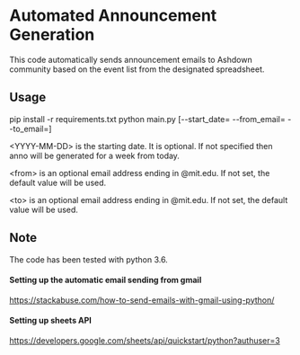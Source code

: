# Automated Announcement Generation
This code automatically sends announcement emails to Ashdown community based on the event list from the designated spreadsheet.

## Usage
pip install -r requirements.txt
python main.py [--start_date=<YYYY-MM-DD> --from_email=<from> --to_email=<to>]

\<YYYY-MM-DD> is the starting date. It is optional. If not specified then anno will be generated for a week from today.

\<from> is an optional email address ending in @mit.edu. If not set, the default value will be used.

\<to> is an optional email address ending in @mit.edu. If not set, the default value will be used.

## Note
The code has been tested with python 3.6.
 
#### Setting up the automatic email sending from gmail
https://stackabuse.com/how-to-send-emails-with-gmail-using-python/

#### Setting up sheets API 
https://developers.google.com/sheets/api/quickstart/python?authuser=3


